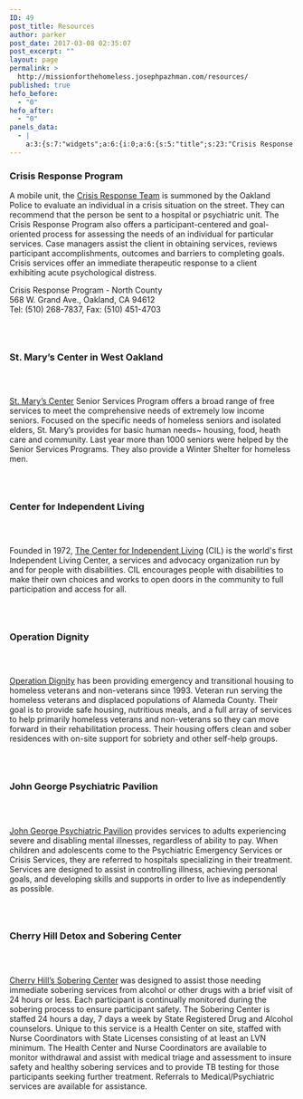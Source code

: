 ```yaml
---
ID: 49
post_title: Resources
author: parker
post_date: 2017-03-08 02:35:07
post_excerpt: ""
layout: page
permalink: >
  http://missionforthehomeless.josephpazhman.com/resources/
published: true
hefo_before:
  - "0"
hefo_after:
  - "0"
panels_data:
  - |
    a:3:{s:7:"widgets";a:6:{i:0;a:6:{s:5:"title";s:23:"Crisis Response Program";s:4:"text";s:841:"<p>A mobile unit, the <a href="http://www.acbhcs.org/Contact%20Us/contacts.htm">Crisis Response Team</a> is summoned by the Oakland Police to evaluate an individual in a crisis situation on the street. They can recommend that the person be sent to a hospital or psychiatric unit. The Crisis Response Program also offers a participant-centered and goal-oriented process for assessing the needs of an individual for particular services. Case managers assist the client in obtaining services, reviews participant accomplishments, outcomes and barriers to completing goals. Crisis services offer an immediate therapeutic response to a client exhibiting acute psychological distress.</p><p>Crisis Response Program - North County<br /> 568 W. Grand Ave., Oakland, CA 94612<br /> Tel: (510) 268-7837, Fax: (510) 451-4703<br /><br /></p><h3> </h3>";s:20:"text_selected_editor";s:7:"tinymce";s:5:"autop";b:1;s:12:"_sow_form_id";s:13:"58f104e62dfbf";s:11:"panels_info";a:7:{s:5:"class";s:31:"SiteOrigin_Widget_Editor_Widget";s:3:"raw";b:0;s:4:"grid";i:0;s:4:"cell";i:0;s:2:"id";i:0;s:9:"widget_id";s:36:"a29b058b-4096-4960-92be-747704f7ab99";s:5:"style";a:2:{s:7:"padding";s:19:"20px 20px 20px 20px";s:18:"background_display";s:4:"tile";}}}i:1;a:6:{s:5:"title";s:35:"St. Mary’s Center in West Oakland";s:4:"text";s:507:"<h3> </h3><p><a href="http://www.stmaryscenter.org/">St. Mary’s Center</a> Senior Services Program offers a broad range of free services to meet the comprehensive needs of extremely low income seniors. Focused on the specific needs of homeless seniors and isolated elders, St. Mary’s provides for basic human needs~ housing, food, heath care and community. Last year more than 1000 seniors were helped by the Senior Services Programs. They also provide a Winter Shelter for homeless men.</p><h3> </h3>";s:20:"text_selected_editor";s:7:"tinymce";s:5:"autop";b:1;s:12:"_sow_form_id";s:13:"58f104e07be35";s:11:"panels_info";a:7:{s:5:"class";s:31:"SiteOrigin_Widget_Editor_Widget";s:3:"raw";b:0;s:4:"grid";i:0;s:4:"cell";i:0;s:2:"id";i:1;s:9:"widget_id";s:36:"a29b058b-4096-4960-92be-747704f7ab99";s:5:"style";a:2:{s:7:"padding";s:19:"20px 20px 20px 20px";s:18:"background_display";s:4:"tile";}}}i:2;a:6:{s:5:"title";s:29:"Center for Independent Living";s:4:"text";s:397:"<h3> </h3><p>Founded in 1972, <a href="http://www.thecil.org/">The Center for Independent Living</a> (CIL) is the world's first Independent Living Center, a services and advocacy organization run by and for people with disabilities. CIL encourages people with disabilities to make their own choices and works to open doors in the community to full participation and access for all.</p><h3> </h3>";s:20:"text_selected_editor";s:7:"tinymce";s:5:"autop";b:1;s:12:"_sow_form_id";s:13:"58f104e53b9f7";s:11:"panels_info";a:7:{s:5:"class";s:31:"SiteOrigin_Widget_Editor_Widget";s:3:"raw";b:0;s:4:"grid";i:0;s:4:"cell";i:0;s:2:"id";i:2;s:9:"widget_id";s:36:"a29b058b-4096-4960-92be-747704f7ab99";s:5:"style";a:2:{s:7:"padding";s:19:"20px 20px 20px 20px";s:18:"background_display";s:4:"tile";}}}i:3;a:6:{s:5:"title";s:17:"Operation Dignity";s:4:"text";s:587:"<h3> </h3><p><a href="http://operationdignity.org/">Operation Dignity</a> has been providing emergency and transitional housing to homeless veterans and non-veterans since 1993. Veteran run serving the homeless veterans and displaced populations of Alameda County. Their goal is to provide safe housing, nutritious meals, and a full array of services to help primarily homeless veterans and non-veterans so they can move forward in their rehabilitation process. Their housing offers clean and sober residences with on-site support for sobriety and other self-help groups.</p><h3> </h3>";s:20:"text_selected_editor";s:7:"tinymce";s:5:"autop";b:1;s:12:"_sow_form_id";s:13:"58f104e45d85e";s:11:"panels_info";a:7:{s:5:"class";s:31:"SiteOrigin_Widget_Editor_Widget";s:3:"raw";b:0;s:4:"grid";i:0;s:4:"cell";i:1;s:2:"id";i:3;s:9:"widget_id";s:36:"a29b058b-4096-4960-92be-747704f7ab99";s:5:"style";a:2:{s:7:"padding";s:19:"20px 20px 20px 20px";s:18:"background_display";s:4:"tile";}}}i:4;a:6:{s:5:"title";s:32:"John George Psychiatric Pavilion";s:4:"text";s:545:"<h3> </h3><p><a href="http://www.acmedctr.org/johngeorge.cfm">John George Psychiatric Pavilion</a> provides services to adults experiencing severe and disabling mental illnesses, regardless of ability to pay. When children and adolescents come to the Psychiatric Emergency Services or Crisis Services, they are referred to hospitals specializing in their treatment. Services are designed to assist in controlling illness, achieving personal goals, and developing skills and supports in order to live as independently as possible.</p><h3> </h3>";s:20:"text_selected_editor";s:7:"tinymce";s:5:"autop";b:1;s:12:"_sow_form_id";s:13:"58f1057da03a7";s:11:"panels_info";a:7:{s:5:"class";s:31:"SiteOrigin_Widget_Editor_Widget";s:3:"raw";b:0;s:4:"grid";i:0;s:4:"cell";i:1;s:2:"id";i:4;s:9:"widget_id";s:36:"a29b058b-4096-4960-92be-747704f7ab99";s:5:"style";a:2:{s:7:"padding";s:19:"20px 20px 20px 20px";s:18:"background_display";s:4:"tile";}}}i:5;a:6:{s:5:"title";s:37:"Cherry Hill Detox and Sobering Center";s:4:"text";s:938:"<h3> </h3><p><a href="http://horizonservices.org/cherry-hill-detoxification-program-services/">Cherry Hill’s Sobering Center</a> was designed to assist those needing immediate sobering services from alcohol or other drugs with a brief visit of 24 hours or less. Each participant is continually monitored during the sobering process to ensure participant safety. The Sobering Center is staffed 24 hours a day, 7 days a week by State Registered Drug and Alcohol counselors. Unique to this service is a Health Center on site, staffed with Nurse Coordinators with State Licenses consisting of at least an LVN minimum. The Health Center and Nurse Coordinators are available to monitor withdrawal and assist with medical triage and assessment to insure safety and healthy sobering services and to provide TB testing for those participants seeking further treatment. Referrals to Medical/Psychiatric services are available for assistance.</p>";s:20:"text_selected_editor";s:7:"tinymce";s:5:"autop";b:1;s:12:"_sow_form_id";s:13:"58f104df795e9";s:11:"panels_info";a:7:{s:5:"class";s:31:"SiteOrigin_Widget_Editor_Widget";s:3:"raw";b:0;s:4:"grid";i:0;s:4:"cell";i:1;s:2:"id";i:5;s:9:"widget_id";s:36:"a29b058b-4096-4960-92be-747704f7ab99";s:5:"style";a:2:{s:7:"padding";s:19:"20px 20px 20px 20px";s:18:"background_display";s:4:"tile";}}}}s:5:"grids";a:1:{i:0;a:2:{s:5:"cells";i:2;s:5:"style";a:3:{s:13:"bottom_margin";s:4:"30px";s:6:"gutter";s:4:"75px";s:18:"background_display";s:4:"tile";}}}s:10:"grid_cells";a:2:{i:0;a:2:{s:4:"grid";i:0;s:6:"weight";d:0.5;}i:1;a:2:{s:4:"grid";i:0;s:6:"weight";d:0.5;}}}
---
```

<h3 class="widget-title">Crisis Response Program</h3>
<p>A mobile unit, the <a href="http://www.acbhcs.org/Contact%20Us/contacts.htm">Crisis Response Team</a> is summoned by the Oakland Police to evaluate an individual in a crisis situation on the street. They can recommend that the person be sent to a hospital or psychiatric unit.&nbsp;The Crisis Response Program also offers a participant-centered and goal-oriented process for assessing the needs of an individual for particular services. Case managers assist the client in obtaining services, reviews participant accomplishments, outcomes and barriers to completing goals. Crisis services offer an immediate therapeutic response to a client exhibiting acute psychological distress.</p>
<p>Crisis Response Program - North County<br>
568 W. Grand Ave., Oakland, CA 94612<br>
Tel: (510) 268-7837, Fax: (510) 451-4703</p>
<h3>&nbsp;</h3>
<h3 class="widget-title">St. Mary’s Center in West Oakland</h3>
<h3>&nbsp;</h3>
<p><a href="http://www.stmaryscenter.org/">St. Mary’s Center</a> Senior Services Program offers a broad range of free services to meet the comprehensive needs of extremely low income seniors. Focused on the specific needs of homeless seniors and isolated elders, St. Mary’s provides for basic human needs~ housing, food, heath care and community. Last year more than 1000 seniors were helped by the Senior Services Programs. They also provide a Winter Shelter for homeless men.</p>
<h3>&nbsp;</h3>
<h3 class="widget-title">Center for Independent Living</h3>
<h3>&nbsp;</h3>
<p>Founded in 1972, <a href="http://www.thecil.org/">The Center for Independent Living</a> (CIL) is the world's first Independent Living Center, a services and advocacy organization run by and for people with disabilities. CIL encourages people with disabilities to make their own choices and works to open doors in the community to full participation and access for all.</p>
<h3>&nbsp;</h3>
<h3 class="widget-title">Operation Dignity</h3>
<h3>&nbsp;</h3>
<p><a href="http://operationdignity.org/">Operation Dignity</a> has been providing emergency and transitional housing to homeless veterans and non-veterans since 1993. Veteran run serving the homeless veterans and displaced populations of Alameda County. Their goal is to provide safe housing, nutritious meals, and a full array of services to help primarily homeless veterans and non-veterans so they can move forward in their rehabilitation process. Their housing offers clean and sober residences with on-site support for sobriety and other self-help groups.</p>
<h3>&nbsp;</h3>
<h3 class="widget-title">John George Psychiatric Pavilion</h3>
<h3>&nbsp;</h3>
<p><a href="http://www.acmedctr.org/johngeorge.cfm">John George Psychiatric Pavilion</a> provides services to adults experiencing severe and disabling mental illnesses, regardless of ability to pay. When children and adolescents come to the Psychiatric Emergency Services or Crisis Services, they are referred to hospitals specializing in their treatment. Services are designed to assist in controlling illness, achieving personal goals, and developing skills and supports in order to live as independently as possible.</p>
<h3>&nbsp;</h3>
<h3 class="widget-title">Cherry Hill Detox and Sobering Center</h3>
<h3>&nbsp;</h3>
<p><a href="http://horizonservices.org/cherry-hill-detoxification-program-services/">Cherry Hill’s Sobering Center</a> was designed to assist those needing immediate sobering services from alcohol or other drugs with a brief visit of 24 hours or less. Each participant is continually monitored during the sobering process to ensure participant safety. The Sobering Center is staffed 24 hours a day, 7 days a week by State Registered Drug and Alcohol counselors. Unique to this service is a Health Center on site, staffed with Nurse Coordinators with State Licenses consisting of at least an LVN minimum. The Health Center and Nurse Coordinators are available to monitor withdrawal and assist with medical triage and assessment to insure safety and healthy sobering services and to provide TB testing for those participants seeking further treatment. Referrals to Medical/Psychiatric services are available for assistance.</p>